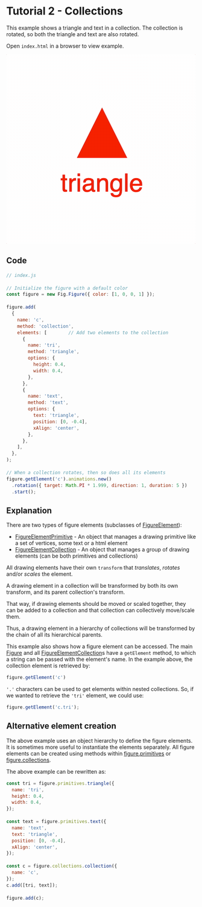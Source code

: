 # Tutorial 2 - Collections

This example shows a triangle and text in a collection. The collection is rotated, so both the triangle and text are also rotated.

Open `index.html` in a browser to view example.

![example](./example.gif)

## Code
```js
// index.js

// Initialize the figure with a default color
const figure = new Fig.Figure({ color: [1, 0, 0, 1] });

figure.add(
  {
    name: 'c',
    method: 'collection',
    elements: [        // Add two elements to the collection
      {
        name: 'tri',
        method: 'triangle',
        options: {
          height: 0.4,
          width: 0.4,
        },
      },
      {
        name: 'text',
        method: 'text',
        options: {
          text: 'triangle',
          position: [0, -0.4],
          xAlign: 'center',
        },
      },
    ],
  },
);

// When a collection rotates, then so does all its elements
figure.getElement('c').animations.new()
  .rotation({ target: Math.PI * 1.999, direction: 1, duration: 5 })
  .start();
```

## Explanation

There are two types of figure elements (subclasses of [FigureElement](https://airladon.github.io/FigureOne/#figureelement)):

* [FigureElementPrimitive](https://airladon.github.io/FigureOne/#figureelementprimitive) - An object that manages a drawing primitive like a set of vertices, some text or a html element
* [FigureElementCollection](https://airladon.github.io/FigureOne/#figureelementcollection) - An object that manages a group of drawing elements (can be both primitives and collections)

All drawing elements have their own `transform` that *translates*, *rotates* and/or *scales* the element.

A drawing element in a collection will be transformed by both its own transform, and its parent collection's transform.

That way, if drawing elements should be moved or scaled together, they can be added to a collection and that collection can collectively move/scale them.

Thus, a drawing element in a hierarchy of collections will be transformed by the chain of all its hierarchical parents.

This example also shows how a figure element can be accessed. The main [Figure](https://airladon.github.io/FigureOne/#figure) and all [FigureElementCollection](https://airladon.github.io/FigureOne/#figureelementcollection)s have a `getElement` method, to which a string can be passed with the element's name. In the example above, the collection element is retrieved by:

```js
figure.getElement('c')
```

`'.'` characters can be used to get elements within nested collections. So, if we wanted to retrieve the `'tri'`  element, we could use:

```js
figure.getElement('c.tri');
```

## Alternative element creation

The above example uses an object hierarchy to define the figure elements. It is sometimes more useful to instantiate the elements separately. All figure elements can be created using methods within [figure.primitives](https://airladon.github.io/FigureOne/#figureprimitives) or [figure.collections](https://airladon.github.io/FigureOne/#figureprimitives).

The above example can be rewritten as:

```js
const tri = figure.primitives.triangle({
  name: 'tri',
  height: 0.4,
  width: 0.4,
});

const text = figure.primitives.text({
  name: 'text',
  text: 'triangle',
  position: [0, -0.4],
  xAlign: 'center',
});

const c = figure.collections.collection({
  name: 'c',
});
c.add([tri, text]);

figure.add(c);
```
